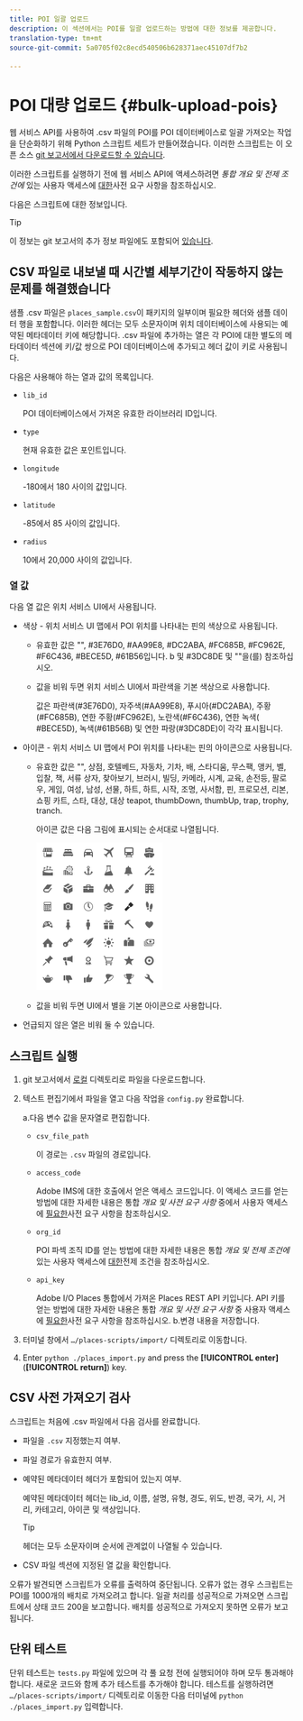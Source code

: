 ```yaml
---
title: POI 일괄 업로드
description: 이 섹션에서는 POI를 일괄 업로드하는 방법에 대한 정보를 제공합니다.
translation-type: tm+mt
source-git-commit: 5a0705f02c8ecd540506b628371aec45107df7b2

---
```



# POI 대량 업로드 {#bulk-upload-pois}

웹 서비스 API를 사용하여 .csv 파일의 POI를 POI 데이터베이스로 일괄 가져오는 작업을 단순화하기 위해 Python 스크립트 세트가 만들어졌습니다. 이러한 스크립트는 이 오픈 소스 [git 보고서에서 다운로드할 수 있습니다](https://github.com/adobe/places-scripts).

이러한 스크립트를 실행하기 전에 웹 서비스 API에 액세스하려면 *통합 개요 및 전제 조건에* 있는 사용자 액세스에 [대한](/help/web-service-api/adobe-i-o-integration.md)사전 요구 사항을 참조하십시오.

다음은 스크립트에 대한 정보입니다.

>[!TIP]
>
>이 정보는 git 보고서의 추가 정보 파일에도 포함되어 [있습니다](https://github.com/adobe/places-scripts).

## CSV 파일로 내보낼 때 시간별 세부기간이 작동하지 않는 문제를 해결했습니다

샘플 .csv 파일은 `places_sample.csv`이 패키지의 일부이며 필요한 헤더와 샘플 데이터 행을 포함합니다. 이러한 헤더는 모두 소문자이며 위치 데이터베이스에 사용되는 예약된 메타데이터 키에 해당합니다. .csv 파일에 추가하는 열은 각 POI에 대한 별도의 메타데이터 섹션에 키/값 쌍으로 POI 데이터베이스에 추가되고 헤더 값이 키로 사용됩니다.

다음은 사용해야 하는 열과 값의 목록입니다.

* `lib_id`

   POI 데이터베이스에서 가져온 유효한 라이브러리 ID입니다.

* `type`

   현재 유효한 값은 포인트입니다.

* `longitude`

   -180에서 180 사이의 값입니다.

* `latitude`

   -85에서 85 사이의 값입니다.

* `radius`

   10에서 20,000 사이의 값입니다.

### 열 값

다음 열 값은 위치 서비스 UI에서 사용됩니다.

* 색상 - 위치 서비스 UI 맵에서 POI 위치를 나타내는 핀의 색상으로 사용됩니다.
   * 유효한 값은 &quot;&quot;, #3E76D0, #AA99E8, #DC2ABA, #FC685B, #FC962E, #F6C436, #BECE5D, #61B56입니다. b 및 #3DC8DE 및 &quot;&quot;을(를) 참조하십시오.
   * 값을 비워 두면 위치 서비스 UI에서 파란색을 기본 색상으로 사용합니다.

      값은 파란색(#3E76D0), 자주색(#AA99E8), 푸시아(#DC2ABA), 주황(#FC685B), 연한 주황(#FC962E), 노란색(#F6C436), 연한 녹색( #BECE5D), 녹색(#61B56B) 및 연한 파랑(#3DC8DE)이 각각 표시됩니다.

* 아이콘 - 위치 서비스 UI 맵에서 POI 위치를 나타내는 핀의 아이콘으로 사용됩니다.

   * 유효한 값은 &quot;&quot;, 상점, 호텔베드, 자동차, 기차, 배, 스타디움, 무스팩, 앵커, 벨, 입찰, 책, 서류 상자, 찾아보기, 브러시, 빌딩, 카메라, 시계, 교육, 손전등, 팔로우, 게임, 여성, 남성, 선물, 하트, 하트, 시작, 조명, 사서함, 핀, 프로모션, 리본, 쇼핑 카트, 스타, 대상, 대상 teapot, thumbDown, thumbUp, trap, trophy, tranch.

      아이콘 값은 다음 그림에 표시되는 순서대로 나열됩니다.

      ![ui의 아이콘](/help/assets/UI_icons.png)

   * 값을 비워 두면 UI에서 별을 기본 아이콘으로 사용합니다.

* 언급되지 않은 열은 비워 둘 수 있습니다.

## 스크립트 실행

1. git 보고서에서 [로컬](https://github.com/adobe/places-scripts) 디렉토리로 파일을 다운로드합니다.
1. 텍스트 편집기에서 파일을 열고 다음 작업을 `config.py` 완료합니다.

   a.다음 변수 값을 문자열로 편집합니다.

   * `csv_file_path`

      이 경로는 `.csv` 파일의 경로입니다.

   * `access_code`

      Adobe IMS에 대한 호출에서 얻은 액세스 코드입니다. 이 액세스 코드를 얻는 방법에 대한 자세한 내용은 통합 *개요 및 사전 요구 사항* 중에서 사용자 액세스에 [필요한](/help/web-service-api/adobe-i-o-integration.md)사전 요구 사항을 참조하십시오.

   * `org_id`

      POI 파섹 조직 ID를 얻는 방법에 대한 자세한 내용은 통합 *개요 및 전제 조건에* 있는 사용자 액세스에 [대한](/help/web-service-api/adobe-i-o-integration.md)전제 조건을 참조하십시오.

   * `api_key`

      Adobe I/O Places 통합에서 가져온 Places REST API 키입니다. API 키를 얻는 방법에 대한 자세한 내용은 통합 *개요 및 사전 요구 사항* 중 사용자 액세스에 [필요한](/help/web-service-api/adobe-i-o-integration.md)사전 요구 사항을 참조하십시오.
   b.변경 내용을 저장합니다.

1. 터미널 창에서 `…/places-scripts/import/` 디렉토리로 이동합니다.
1. Enter `python ./places_import.py` and press the **[!UICONTROL enter]**(**[!UICONTROL return]**) key.


## CSV 사전 가져오기 검사

스크립트는 처음에 .csv 파일에서 다음 검사를 완료합니다.

* 파일을 `.csv` 지정했는지 여부.
* 파일 경로가 유효한지 여부.
* 예약된 메타데이터 헤더가 포함되어 있는지 여부.

   예약된 메타데이터 헤더는 lib_id, 이름, 설명, 유형, 경도, 위도, 반경, 국가, 시, 거리, 카테고리, 아이콘 및 색상입니다.

   >[!TIP]
   >
   >헤더는 모두 소문자이며 순서에 관계없이 나열될 수 있습니다.

* CSV 파일 섹션에 지정된 열 값을 확인합니다.

오류가 발견되면 스크립트가 오류를 출력하여 중단됩니다. 오류가 없는 경우 스크립트는 POI를 1000개의 배치로 가져오려고 합니다. 일괄 처리를 성공적으로 가져오면 스크립트에서 상태 코드 200을 보고합니다. 배치를 성공적으로 가져오지 못하면 오류가 보고됩니다.

## 단위 테스트

단위 테스트는 `tests.py` 파일에 있으며 각 풀 요청 전에 실행되어야 하며 모두 통과해야 합니다. 새로운 코드와 함께 추가 테스트를 추가해야 합니다. 테스트를 실행하려면 `…/places-scripts/import/` 디렉토리로 이동한 다음 터미널에 `python ./places_import.py` 입력합니다.
